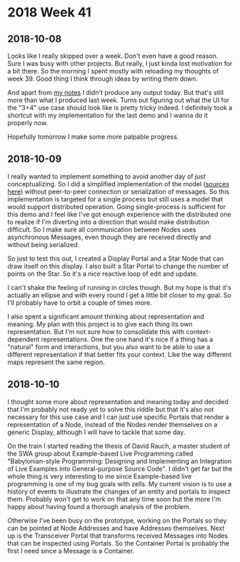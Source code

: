# 2018 Week 41


## 2018-10-08

Looks like I really skipped over a week. Don't even have a good reason. Sure I was busy with other projects. But really, I just kinda lost motivation for a bit there. So the morning I spent mostly with reloading my thoughts of week 39. Good thing I think through ideas by writing them down.

And apart from [my notes][notes 20181008] I didn't produce any output today. But that's still more than what I produced last week. Turns out figuring out what the UI for the "3+4" use case should look like is pretty tricky indeed. I definitely took a shortcut with my implementation for the last demo and I wanna do it properly now.

Hopefully tomorrow I make some more palpable progress.

[notes 20181008]: https://github.com/zells/project/blob/master/notes/2018Q4%20misc_page001.svg


## 2018-10-09

I really wanted to implement something to avoid another day of just conceptualizing. So I did a simplified implementation of the model ([sources here][fileout 20181010]) without peer-to-peer connection or serialization of messages. So this implementation is targeted for a single process but still uses a model that would support distributed operation. Going single-process is sufficient for this demo and I feel like I've got enough experience with the distributed one to realize if I'm diverting into a direction that would make distribution difficult. So I make sure all communication between Nodes uses asynchronous Messages, even though they are received directly and without being serialized.

So just to test this out, I created a Display Portal and a Star Node that can draw itself on this display. I also built a Star Portal to change the number of points on the Star. So it's a nice reactive loop of edit and update.

I can't shake the feeling of running in circles though. But my hope is that it's actually an ellipse and with every round I get a little bit closer to my goal. So I'll probably have to orbit a couple of times more.

I also spent a significant amount thinking about representation and meaning. My plan with this project is to give each thing its own representation. But I'm not sure how to consolidate this with context-dependent representations. One the one hand it's nice if a thing has a "natural" form and interactions, but you also want to be able to use a different representation if that better fits your context. Like the way different maps represent the same region.

[fileout 20181010]: https://github.com/zells/eight/blob/719a76db956ca11498559cce32c9d38d0d329c22/zells-eight.st


## 2018-10-10

I thought some more about representation and meaning today and decided that I'm probably not ready yet to solve this riddle but that it's also not necessary for this use case and I can just use specific Portals that render a representation of a Node, instead of the Nodes render themselves on a generic Display, although I will have to tackle that some day.

On the train I started reading the thesis of David Rauch, a master student of the SWA group about Example-based Live Programming called "Babylonian-style Programming: Designing and Implementing an Integration of Live Examples into General-purpose Source Code". I didn't get far but the whole thing is very interesting to me since Example-based live programming is one of my bug goals with zells. My current vision is to use a history of events to illustrate the changes of an entity and portals to inspect them. Probably won't get to work on that any time soon but the more I'm happy about having found a thorough analysis of the problem.

Otherwise I've been busy on the prototype, working on the Portals so they can be pointed at Node Addresses and have Addresses themselves. Next up is the Transceiver Portal that transforms received Messages into Nodes that can be inspected using Portals. So the Container Portal is probably the first I need since a Message is a Container.